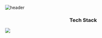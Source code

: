 ![header](https://capsule-render.vercel.app/api?type=waving&color=5DD41B&height=280&section=header&text=SoHeeJeong&fontSize=65)

<h3 align="center"> Tech Stack </h3>
<img src="https://img.shields.io/badge/테스트-45ED1D?style=flat-square&logo=Adafruit&logoColor=AC8AED"/>

